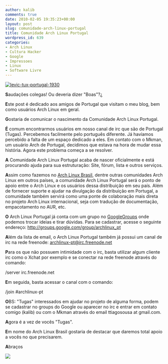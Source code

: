 ```yaml
---
author: kalib
comments: true
date: 2010-02-05 19:35:23+00:00
layout: post
slug: comunidade-arch-linux-portugal
title: Comunidade Arch Linux Portugal
wordpress_id: 639
categories:
- Arch Linux
- Cultura Hacker
- Google
- Impressoes
- Linux
- Software Livre
---
```


[![levic-tux-portugal-1930](http://marcelocavalcante.net/portal/wp-content/uploads/2010/02/levic-tux-portugal-1930.png)](http://marcelocavalcante.net/portal/wp-content/uploads/2010/02/levic-tux-portugal-1930.png)




**S**audações colegas! Ou deveria dizer "Boas"?¿




**E**ste post é dedicado aos amigos de Portugal que visitam o meu blog, bem como usuários Arch Linux em geral.




**G**ostaria de comunicar o nascimento da Comunidade Arch Linux Portugal.




**É** comum encontrarmos usuários em nosso canal de irc que são de Portugal (Tugas). Percebemos facilmente pelo português diferente. Já havíamos percebido a falta de um espaço dedicado a eles. Em contato com o Mkman, um usuário Arch de Portugal, decidimos que estava na hora de mudar essa história. Agora este problema começa a se resolver.




**A** Comunidade Arch Linux Portugal acaba de nascer oficialmente e está procurando ajuda para sua estruturação: Site, fórum, lista e outros serviços.




**A**ssim como fazemos no [Arch Linux Brasil](http://www.archlinux-br.org), dentre outras comunidades Arch Linux em outros países, a comunidade Arch Linux Portugal será o ponto de apoio entre o Arch Linux e os usuários dessa distribuição em seu país. Além de fornecer suporte e ajudar na divulgação da distribuição em Portugal, a comunidade também servirá como uma ponte de colaboração mais direta no projeto Arch Linux internacional, seja com tradução de documentação, empacotamento no AUR, etc.




**O** Arch Linux Portugal já conta com um grupo no [GoogleGroups](http://groups.google.com/group/archlinux_pt) onde podemos trocar ideias e tirar dúvidas. Para se cadastrar, acesse o seguinte endereço: http://groups.google.com/group/archlinux_pt




**A**lém da lista de email, o Arch Linux Portugal também já possui um canal de irc na rede freenode: archlinux-pt@irc.freenode.net




**P**ara os que não possuem intimidade com o irc, basta utilizar algum cliente irc como o Xchat por exemplo e se conectar na rede freenode através do comando:




/server irc.freenode.net




**E**m seguida, basta acessar o canal com o comando:




/join #archlinux-pt




**O**BS: "Tugas" interessados em ajudar no projeto de alguma forma, podem se cadastrar no groups do Google ou aparecer no irc e entrar em contato comigo (kalib) ou com o Mkman através do email ttiagosousa at gmail.com.




**A**gora é a vez de vocês "Tugas".




**E**m nome do Arch Linux Brasil gostaria de destacar que daremos total apoio a vocês no que precisarem.




**A**braços




![](http://www.marcelocavalcante.net/portal/imgs/userbar.gif)

